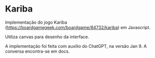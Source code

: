 # Kariba

Implementação do jogo Kariba (https://boardgamegeek.com/boardgame/84732/kariba) em Javascript.

Utiliza canvas para desenho da interface.

A implementação foi feita com auxílio do ChatGPT, na versão Jan 9. A conversa encontra-se em docs.
